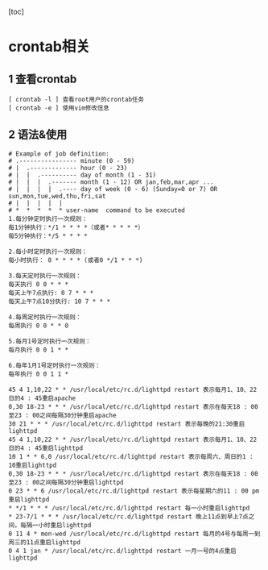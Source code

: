 [toc]

# crontab相关

## 1 查看crontab

    [ crontab -l ] 查看root用户的crontab任务
    [ crontab -e ] 使用vim修改信息
## 2 语法&使用

    # Example of job definition:
    # .---------------- minute (0 - 59)
    # |  .------------- hour (0 - 23)
    # |  |  .---------- day of month (1 - 31)
    # |  |  |  .------- month (1 - 12) OR jan,feb,mar,apr ...
    # |  |  |  |  .---- day of week (0 - 6) (Sunday=0 or 7) OR sun,mon,tue,wed,thu,fri,sat
    # |  |  |  |  |
    # *  *  *  *  * user-name  command to be executed
    1.每分钟定时执行一次规则：
    每1分钟执行：*/1 * * * *（或者* * * * *）
    每5分钟执行：*/5 * * * *
    
    2.每小时定时执行一次规则：
    每小时执行： 0 * * * * (或者0 */1 * * *)
    
    3.每天定时执行一次规则：
    每天执行 0 0 * * *
    每天上午7点执行: 0 7 * * *
    每天上午7点10分执行: 10 7 * * *
    
    4.每周定时执行一次规则：
    每周执行 0 0 * * 0
    
    5.每月1号定时执行一次规则：
    每月执行 0 0 1 * *
    
    6.每年1月1号定时执行一次规则：
    每年执行 0 0 1 1 *
    
    45 4 1,10,22 * * /usr/local/etc/rc.d/lighttpd restart 表示每月1、10、22日的4 : 45重启apache
    0,30 18-23 * * * /usr/local/etc/rc.d/lighttpd restart 表示在每天18 : 00至23 : 00之间每隔30分钟重启apache
    30 21 * * * /usr/local/etc/rc.d/lighttpd restart 表示每晚的21:30重启lighttpd
    45 4 1,10,22 * * /usr/local/etc/rc.d/lighttpd restart 表示每月1、10、22日的4 : 45重启lighttpd
    10 1 * * 6,0 /usr/local/etc/rc.d/lighttpd restart 表示每周六、周日的1 : 10重启lighttpd
    0,30 18-23 * * * /usr/local/etc/rc.d/lighttpd restart 表示在每天18 : 00至23 : 00之间每隔30分钟重启lighttpd
    0 23 * * 6 /usr/local/etc/rc.d/lighttpd restart 表示每星期六的11 : 00 pm重启lighttpd
    * */1 * * * /usr/local/etc/rc.d/lighttpd restart 每一小时重启lighttpd
    * 23-7/1 * * * /usr/local/etc/rc.d/lighttpd restart 晚上11点到早上7点之间，每隔一小时重启lighttpd
    0 11 4 * mon-wed /usr/local/etc/rc.d/lighttpd restart 每月的4号与每周一到周三的11点重启lighttpd
    0 4 1 jan * /usr/local/etc/rc.d/lighttpd restart 一月一号的4点重启lighttpd

